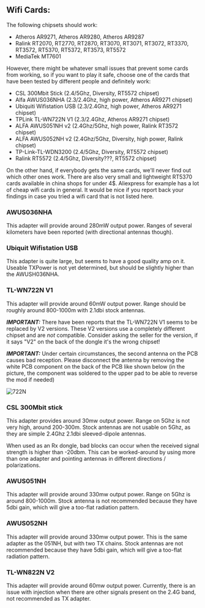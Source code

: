 ## Wifi Cards:
The following chipsets should work:

- Atheros AR9271, Atheros AR9280, Atheros AR9287
- Ralink RT2070, RT2770, RT2870, RT3070, RT3071, RT3072, RT3370, RT3572, RT5370, RT5372, RT3573, RT5572
- MediaTek MT7601


However, there might be whatever small issues that prevent some cards from working, so if you want to play it safe, choose one of the cards that have been tested by different people and definitely work:

- CSL 300Mbit Stick (2.4/5Ghz, Diversity, RT5572 chipset)
- Alfa AWUS036NHA (2.3/2.4Ghz, high power, Atheros AR9271 chipset)
- Ubiquiti Wifistation USB (2.3/2.4Ghz, high power, Atheros AR9271 chipset)
- TPLink TL-WN722N V1 (2.3/2.4Ghz, Atheros AR9271 chipset)
- ALFA AWUS051NH v2 (2.4Ghz/5Ghz, high power, Ralink RT3572 chipset)
- ALFA AWUS052NH v2 (2.4Ghz/5Ghz, Diversity, high power, Ralink chipset)
- TP-Link-TL-WDN3200 (2.4/5Ghz, Diversity, RT5572 chipset) 
- Ralink RT5572 (2.4/5Ghz, Diversity???, RT5572 chipset) 

On the other hand, if everybody gets the same cards, we'll never find out which other ones work. There are also very small and lightweight RT5370 cards available in china shops for under 4$. Aliexpress for example has a lot of cheap wifi cards in general. It would be nice if you report back your findings in case you tried a wifi card that is not listed here.


### **AWUS036NHA**
This adapter will provide around 280mW output power. Ranges of several kilometers have been reported (with directional antennas though).

### **Ubiquit Wifistation USB**
This adapter is quite large, but seems to have a good quality amp on it. Useable TXPower is not yet determined, but should be slightly higher than the AWUSH036NHA.

### **TL-WN722N V1**
This adapter will provide around 60mW output power. Range should be roughly around 800-1000m with 2.1dbi stock antennas.

_**IMPORTANT:**_ There have been reports that the TL-WN722N V1 seems to be replaced by V2 versions. These V2 versions use a completely different chipset and are _not_ compatible. Consider asking the seller for the version, if it says "V2" on the back of the dongle it's the wrong chipset!

_**IMPORTANT:**_ Under certain circumstances, the second antenna on the PCB causes bad reception. Please disconnect the antenna by removing the white PCB component on the back of the PCB like shown below (in the picture, the component was soldered to the upper pad to be able to reverse the mod if needed)

![722N](https://raw.githubusercontent.com/bortek/EZ-WifiBroadcast/master/wiki-content/722n-mod.jpg)


### **CSL 300Mbit stick**
This adapter provides around 30mw output power. Range on 5Ghz is not very high, around 200-300m. Stock antennas are not usable on 5Ghz, as they are simple 2.4Ghz 2.1dbi sleeved-dipole antennas.

When used as an Rx dongle, bad blocks can occur when the received signal strength is higher than -20dbm. This can be worked-around by using more than one adapter and pointing antennas in different directions / polarizations.



### **AWUS051NH**
This adapter will provide around 330mw output power. Range on 5Ghz is around 800-1000m. Stock antenna is not recommended because they have 5dbi gain, which will give a too-flat radiation pattern.



### **AWUS052NH**
This adapter will provide around 330mw output power. This is the same adapter as the 051NH, but with two TX chains. Stock antennas are not recommended because they have 5dbi gain, which will give a too-flat radiation pattern.



### **TL-WN822N V2**
This adapter will provide around 60mw output power. Currently, there is an issue with injection when there are other signals present on the 2.4G band, not recommended as TX adapter.